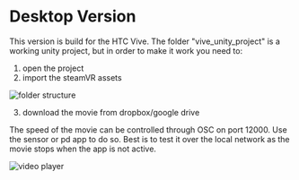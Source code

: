 # Desktop Version

This version is build for the HTC Vive. The folder "vive_unity_project" is a working unity project, but in order to make it work you need to:

1) open the project
2) import the steamVR assets

![folder structure](/folder_structure.png)

3) download the movie from dropbox/google drive

The speed of the movie can be controlled through OSC on port 12000. Use the sensor or pd app to do so.
Best is to test it over the local network as the movie stops when the app is not active.

![video player](/video_player.png)





